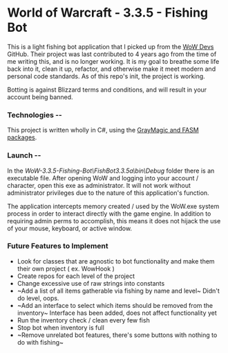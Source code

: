 
# World of Warcraft - 3.3.5 - Fishing Bot

This is a light fishing bot application that I picked up from the [WoW Devs](https://github.com/WowDevs/Fishbot-3.3.5) GitHub. Their project was last contributed to 4 years ago from the time of me writing this, and is no longer working. It is my goal to breathe some life back into it, clean it up, refactor, and otherwise make it meet modern and personal code standards. As of this repo's init, the project is working.

Botting is against Blizzard terms and conditions, and will result in your account being banned.

### Technologies --

This project is written wholly in C#, using the [GrayMagic and FASM packages](https://github.com/benjamin-t-wilson/GreyMagic).

### Launch --

In the _WoW-3.3.5-Fishing-Bot\FishBot3.3.5a\bin\Debug_ folder there is an executable file. After opening WoW and logging into your account / character, open this exe as administrator. It will not work without administrator privileges due to the nature of this application's function.

The application intercepts memory created / used by the WoW.exe system process in order to interact directly with the game engine. In addition to requiring admin perms to accomplish, this means it does not hijack the use of your mouse, keyboard, or active window.

### Future Features to Implement

- Look for classes that are agnostic to bot functionality and make them their own project ( ex. WowHook )
- Create repos for each level of the project
- Change excessive use of raw strings into constants
- ~Add a list of all items gatherable via fishing by name and level~ Didn't do level, oops.
- ~Add an interface to select which items should be removed from the inventory~ Interface has been added, does not affect functionality yet
- Run the inventory check / clean every few fish
- Stop bot when inventory is full
- ~Remove unrelated bot features, there's some buttons with nothing to do with fishing~

